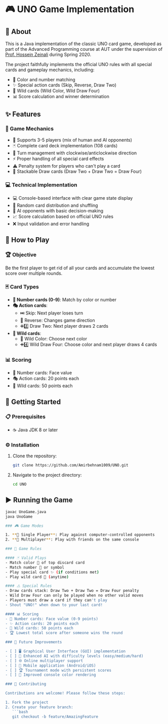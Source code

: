 # 🎮 UNO Game Implementation


## 📖 About

This is a Java implementation of the classic UNO card game, developed as part of the Advanced Programming course at AUT under the supervision of [Prof. Hossein Zeinali](https://scholar.google.com/citations?user=KaGpFx8AAAAJ&hl=en) during Spring 2020.

The project faithfully implements the official UNO rules with all special cards and gameplay mechanics, including:
- 🎨 Color and number matching
- ✨ Special action cards (Skip, Reverse, Draw Two)
- 🌈 Wild cards (Wild Color, Wild Draw Four)
- 📊 Score calculation and winner determination

## ✨ Features

### 🎲 Game Mechanics
- 👥 Supports 3-5 players (mix of human and AI opponents)
- 🃏 Complete card deck implementation (108 cards)
- 🔄 Turn management with clockwise/anticlockwise direction
- ⚡ Proper handling of all special card effects
- ⚠️ Penalty system for players who can't play a card
- 🎴 Stackable Draw cards (Draw Two + Draw Two = Draw Four)

### 💻 Technical Implementation
- 💻 Console-based interface with clear game state display
- 🔀 Random card distribution and shuffling
- 🤖 AI opponents with basic decision-making
- 📈 Score calculation based on official UNO rules
- ❌ Input validation and error handling

## 🎯 How to Play

### 🏆 Objective
Be the first player to get rid of all your cards and accumulate the lowest score over multiple rounds.

### 🃏 Card Types
- **🔢 Number cards (0-9)**: Match by color or number
- **🎭 Action cards**:
  - ⏭️ Skip: Next player loses turn
  - 🔄 Reverse: Changes game direction
  - ➕2️⃣ Draw Two: Next player draws 2 cards
- **🌌 Wild cards**:
  - 🎨 Wild Color: Choose next color
  - ➕4️⃣ Wild Draw Four: Choose color and next player draws 4 cards

### 📊 Scoring
- 🔢 Number cards: Face value
- 🎭 Action cards: 20 points each
- 🌈 Wild cards: 50 points each

## 🚀 Getting Started

### 📋 Prerequisites
- ☕ Java JDK 8 or later

### ⚙️ Installation
1. Clone the repository:
   ```bash
   git clone https://github.com/Amirbehnam1009/UNO.git
   
2. Navigate to the project directory:
   ```bash 
   cd UNO

## ▶️ Running the Game
```bash
javac UnoGame.java
java UnoGame

### 🎮 Game Modes

1. **👤 Single Player**: Play against computer-controlled opponents
2. **👥 Multiplayer**: Play with friends on the same console

### 🎯 Game Rules

#### 🃏 Valid Plays
- Match color 🎨 of top discard card
- Match number 🔢 or symbol
- Play special card ✨ (if conditions met)
- Play wild card 🌈 (anytime)

#### ⚠️ Special Rules
- Draw cards stack: Draw Two + Draw Two = Draw Four penalty
- Wild Draw Four can only be played when no other valid moves
- Players must draw a card if they can't play
- Shout "UNO!" when down to your last card!

#### 📊 Scoring
- 🔢 Number cards: Face value (0-9 points)
- ✨ Action cards: 20 points each
- 🌈 Wild cards: 50 points each
- 🏆 Lowest total score after someone wins the round

### 🔮 Future Improvements

- [ ] 🖥️ Graphical User Interface (GUI) implementation
- [ ] 🧠 Enhanced AI with difficulty levels (easy/medium/hard)
- [ ] 🌐 Online multiplayer support
- [ ] 📱 Mobile application (Android/iOS)
- [ ] 🏆 Tournament mode with persistent scores
- [ ] 🌈 Improved console color rendering

### 🤝 Contributing

Contributions are welcome! Please follow these steps:

1. Fork the project
2. Create your feature branch:
   ```bash
   git checkout -b feature/AmazingFeature
